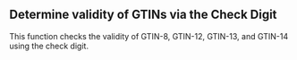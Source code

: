 ## Determine validity of GTINs via the Check Digit
This function checks the validity of GTIN-8, GTIN-12, GTIN-13, and GTIN-14 using the check digit.

